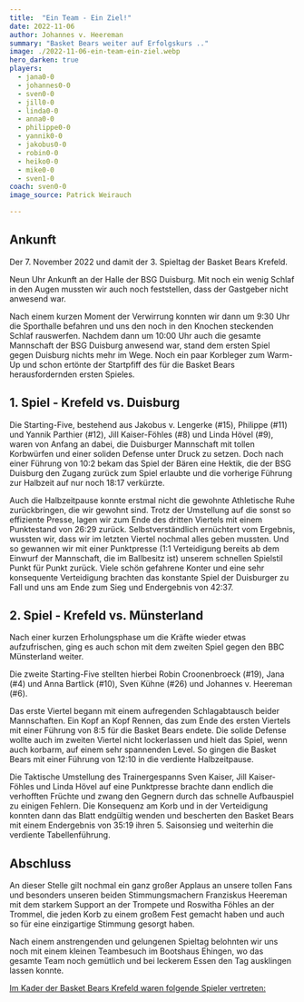 ```yaml
---
title:  "Ein Team - Ein Ziel!"
date: 2022-11-06
author: Johannes v. Heereman
summary: "Basket Bears weiter auf Erfolgskurs .."
image: ./2022-11-06-ein-team-ein-ziel.webp
hero_darken: true
players:
  - jana0-0
  - johannes0-0
  - sven0-0
  - jill0-0
  - linda0-0
  - anna0-0
  - philippe0-0
  - yannik0-0
  - jakobus0-0
  - robin0-0
  - heiko0-0
  - mike0-0
  - sven1-0
coach: sven0-0
image_source: Patrick Weirauch

---
```


## Ankunft

Der 7. November 2022 und damit der 3. Spieltag der Basket Bears Krefeld.

Neun Uhr Ankunft an der Halle der BSG Duisburg. Mit noch ein wenig Schlaf in den Augen mussten wir auch noch feststellen, dass der Gastgeber nicht anwesend war.

Nach einem kurzen Moment der Verwirrung konnten wir dann um 9:30 Uhr die Sporthalle befahren und uns den noch in den Knochen steckenden Schlaf rauswerfen. Nachdem dann um 10:00 Uhr auch die gesamte Mannschaft der BSG Duisburg anwesend war, stand dem ersten Spiel gegen Duisburg nichts mehr im Wege. Noch ein paar Korbleger zum Warm-Up und schon ertönte der Startpfiff des für die Basket Bears herausfordernden ersten Spieles.

## 1. Spiel - Krefeld vs. Duisburg

Die Starting-Five, bestehend aus Jakobus v. Lengerke (#15), Philippe (#11) und Yannik Parthier (#12), Jill Kaiser-Föhles (#8) und Linda Hövel (#9), waren von Anfang an dabei, die Duisburger Mannschaft mit tollen Korbwürfen und einer soliden Defense unter Druck zu setzen. Doch nach einer Führung von 10:2 bekam das Spiel der Bären eine Hektik, die der BSG Duisburg den Zugang zurück zum Spiel erlaubte und die vorherige Führung zur Halbzeit auf nur noch 18:17 verkürzte.

Auch die Halbzeitpause konnte erstmal nicht die gewohnte Athletische Ruhe zurückbringen, die wir gewohnt sind. Trotz der Umstellung auf die sonst so effiziente Presse, lagen wir zum Ende des dritten Viertels mit einem Punktestand von 26:29 zurück. Selbstverständlich ernüchtert vom Ergebnis, wussten wir, dass wir im letzten Viertel nochmal alles geben mussten. Und so gewannen wir mit einer Punktpresse (1:1 Verteidigung bereits ab dem Einwurf der Mannschaft, die im Ballbesitz ist) unserem schnellen Spielstil Punkt für Punkt zurück. Viele schön gefahrene Konter und eine sehr konsequente Verteidigung brachten das konstante Spiel der Duisburger zu Fall und uns am Ende zum Sieg und Endergebnis von 42:37.

## 2. Spiel - Krefeld vs. Münsterland

Nach einer kurzen Erholungsphase um die Kräfte wieder etwas aufzufrischen, ging es auch schon mit dem zweiten Spiel gegen den BBC Münsterland weiter.

Die zweite Starting-Five stellten hierbei Robin Croonenbroeck (#19), Jana (#4) und Anna Bartlick (#10), Sven Kühne (#26) und Johannes v. Heereman (#6).

Das erste Viertel begann mit einem aufregenden Schlagabtausch beider Mannschaften. Ein Kopf an Kopf Rennen, das zum Ende des ersten Viertels mit einer Führung von 8:5 für die Basket Bears endete. Die solide Defense wollte auch im zweiten Viertel nicht lockerlassen und hielt das Spiel, wenn auch korbarm, auf einem sehr spannenden Level. So gingen die Basket Bears mit einer Führung von 12:10 in die verdiente Halbzeitpause.

Die Taktische Umstellung des Trainergespanns Sven Kaiser, Jill Kaiser-Föhles und Linda Hövel auf eine Punktpresse brachte dann endlich die verhofften Früchte und zwang den Gegnern durch das schnelle Aufbauspiel zu einigen Fehlern. Die Konsequenz am Korb und in der Verteidigung konnten dann das Blatt endgültig wenden und bescherten den Basket Bears mit einem Endergebnis von 35:19 ihren 5. Saisonsieg und weiterhin die verdiente Tabellenführung.

## Abschluss

An dieser Stelle gilt nochmal ein ganz großer Applaus an unsere tollen Fans und besonders unseren beiden Stimmungsmachern Franziskus Heereman mit dem starkem Support an der Trompete und Roswitha Föhles an der Trommel, die jeden Korb zu einem großem Fest gemacht haben und auch so für eine einzigartige Stimmung gesorgt haben.

Nach einem anstrengenden und gelungenen Spieltag belohnten wir uns noch mit einem kleinen Teambesuch im Bootshaus Ehingen, wo das gesamte Team noch gemütlich und bei leckerem Essen den Tag ausklingen lassen konnte.

<u>Im Kader der Basket Bears Krefeld waren folgende Spieler vertreten:</u>
